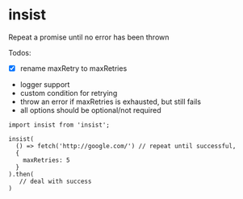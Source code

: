 # insist
Repeat a promise until no error has been thrown

Todos:
 * [x] rename maxRetry to maxRetries
 * logger support
 * custom condition for retrying
 * throw an error if maxRetries is exhausted, but still fails
 * all options should be optional/not required
 

```
import insist from 'insist';

insist(
  () => fetch('http://google.com/') // repeat until successful,
  {
    maxRetries: 5
  }
).then(
   // deal with success
)
```

